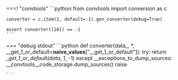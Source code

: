 ===! "convtools"
    ```python
    from convtools import conversion as c
    
    converter = c.item(1, default=-1).gen_converter(debug=True)
    
    assert converter([10]) == -1
    ```

=== "debug stdout"
    ```python
    def converter(data_, *, __get_1_or_default=__naive_values__["__get_1_or_default"]):
        try:
            return __get_1_or_default(data_, 1, -1)
        except __exceptions_to_dump_sources:
            __convtools__code_storage.dump_sources()
            raise
    
    ```

